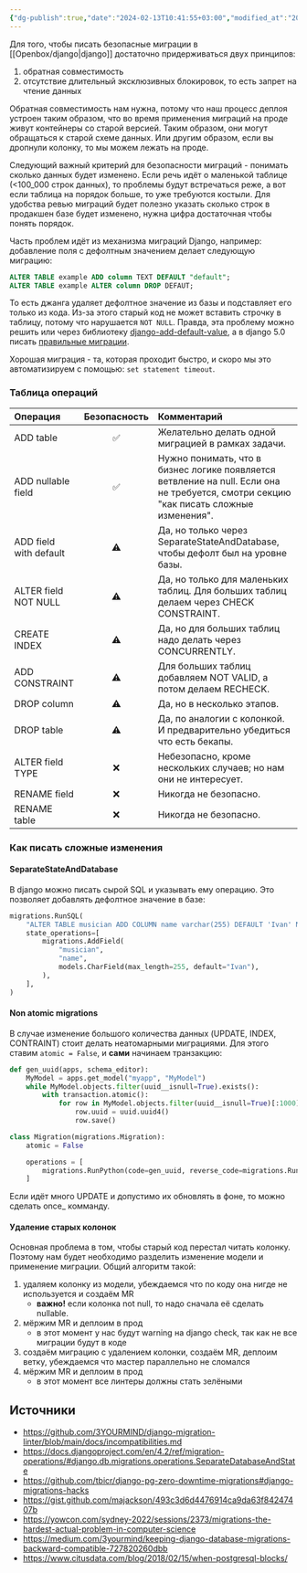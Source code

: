 ```yaml
---
{"dg-publish":true,"date":"2024-02-13T10:41:55+03:00","modified_at":"2024-02-13T10:42:17+03:00","dg-path":"/django migrations.md","permalink":"/django-migrations/","dgPassFrontmatter":true}
---
```



Для того, чтобы писать безопасные миграции в [[Openbox/django|django]] достаточно придерживаться двух принципов:
1. обратная совместимость
2. отсутствие длительный эксклюзивных блокировок, то есть запрет на чтение данных

Обратная совместимость нам нужна, потому что наш процесс деплоя устроен таким образом, что во время применения миграций на проде живут контейнеры со старой версией. Таким образом, они могут обращаться к старой схеме данных. Или другим образом, если вы дропнули колонку, то мы можем лежать на проде.

Следующий важный критерий для безопасности миграций - понимать сколько данных будет изменено. Если речь идёт о маленькой таблице (<100_000 строк данных), то проблемы будут встречаться реже, а вот если таблица на порядок больше, то уже требуются костыли. Для удобства ревью миграций будет полезно указать сколько строк в продакшен базе будет изменено, нужна цифра достаточная чтобы понять порядок. 

Часть проблем идёт из механизма миграций Django, например: добавление поля с дефолтным значением делает следующую миграцию:
```sql
ALTER TABLE example ADD column TEXT DEFAULT "default";
ALTER TABLE example ALTER column DROP DEFAUT;
```
То есть джанга удаляет дефолтное значение из базы и подставляет его только из кода. Из-за этого старый код не может вставить строчку в таблицу, потому что нарушается `NOT NULL`. Правда, эта проблему можно решить или через библиотеку [django-add-default-value](https://pypi.org/project/django-add-default-value/), а в django 5.0 писать [правильные миграции](https://docs.djangoproject.com/en/dev/releases/5.0/#database-computed-default-values).   

Хорошая миграция - та, которая проходит быстро, и скоро мы это автоматизируем с помощью: `set statement timeout`.

### Таблица операций

|Операция |Безопасность |Комментарий|
|:--|:--:|:--|
|ADD table |✅ |Желательно делать одной миграцией в рамках задачи.|
|ADD nullable field|✅ |Нужно понимать, что в бизнес логике появляется ветвление на null. Если она не требуется, смотри секцию "как писать сложные изменения".|
|ADD field with default|⚠️|Да, но только через SeparateStateAndDatabase, чтобы дефолт был на уровне базы. |
|ALTER field NOT NULL |⚠️|Да, но только для маленьких таблиц. Для больших таблиц делаем через CHECK CONSTRAINT. |
|CREATE INDEX|⚠️ |Да, но для больших таблиц надо делать через CONCURRENTLY.|
|ADD CONSTRAINT |⚠️ |Для больших таблиц добавляем NOT VALID, а потом делаем RECHECK.|
|DROP column|⚠️ |Да, но в несколько этапов.|
|DROP table|⚠️|Да, по аналогии с колонкой. И предварительно убедиться что есть бекапы. |
|ALTER field TYPE|❌ |Небезопасно, кроме нескольких случаев; но нам они не интересует.|
|RENAME field |❌ |Никогда не безопасно. |
|RENAME table|❌|Никогда не безопасно. |


### Как писать сложные изменения

#### SeparateStateAndDatabase

В django можно писать сырой SQL и указывать ему операцию. Это позволяет добавлять дефолтное значение в базе:
```python
migrations.RunSQL(
    "ALTER TABLE musician ADD COLUMN name varchar(255) DEFAULT 'Ivan' NOT NULL;",
    state_operations=[
        migrations.AddField(
            "musician",
            "name",
            models.CharField(max_length=255, default="Ivan"),
        ),
    ],
)
```

#### Non atomic migrations

В случае изменение большого количества данных (UPDATE, INDEX, CONTRAINT) стоит делать неатомарными миграциями. Для этого ставим `atomic = False`, и **сами** начинаем транзакцию:
```python
def gen_uuid(apps, schema_editor):
    MyModel = apps.get_model("myapp", "MyModel")
    while MyModel.objects.filter(uuid__isnull=True).exists():
        with transaction.atomic():
            for row in MyModel.objects.filter(uuid__isnull=True)[:1000]:
                row.uuid = uuid.uuid4()
                row.save()

class Migration(migrations.Migration):
    atomic = False

    operations = [
        migrations.RunPython(code=gen_uuid, reverse_code=migrations.RunPython.noop),
    ]
```

Если идёт много UPDATE и допустимо их обновлять в фоне, то можно сделать once_ комманду.

#### Удаление старых колонок

Основная проблема в том, чтобы старый код перестал читать колонку. Поэтому нам будет необходимо разделить изменение модели и применение миграции. Общий алгоритм такой:
1. удаляем колонку из модели, убеждаемся что по коду она нигде не используется и создаём MR
    * **важно!** если колонка not null, то надо сначала её сделать nullable.
1. мёржим MR и деплоим в прод
    * в этот момент у нас будут warning на django check, так как не все миграции будут в коде
1. создаём миграцию с удалением колонки, создаём MR, деплоим ветку, убеждаемся что мастер параллельно не сломался
1. мёржим MR и деплоим в прод
    * в этот момент все линтеры должны стать зелёными


## Источники

- https://github.com/3YOURMIND/django-migration-linter/blob/main/docs/incompatibilities.md
- https://docs.djangoproject.com/en/4.2/ref/migration-operations/#django.db.migrations.operations.SeparateDatabaseAndState
- https://github.com/tbicr/django-pg-zero-downtime-migrations#django-migrations-hacks
- https://gist.github.com/majackson/493c3d6d4476914ca9da63f84247407b
- https://yowcon.com/sydney-2022/sessions/2373/migrations-the-hardest-actual-problem-in-computer-science
- https://medium.com/3yourmind/keeping-django-database-migrations-backward-compatible-727820260dbb
- https://www.citusdata.com/blog/2018/02/15/when-postgresql-blocks/

